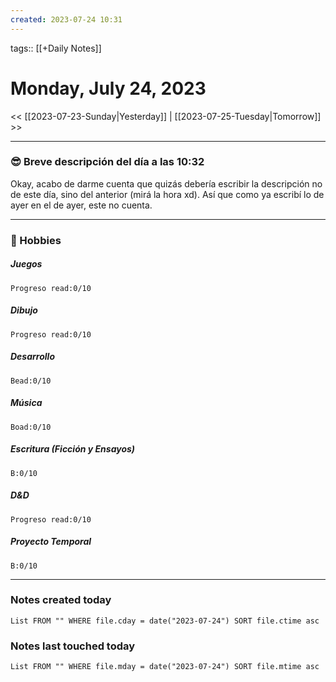 ```yaml
---
created: 2023-07-24 10:31
---
```

tags:: [[+Daily Notes]]

# Monday, July 24, 2023

<< [[2023-07-23-Sunday|Yesterday]] | [[2023-07-25-Tuesday|Tomorrow]] >>

 - - -
### 😎 Breve descripción del día a las 10:32

Okay, acabo de darme cuenta que quizás debería escribir la descripción no de este día, sino del anterior (mirá la hora xd). Así que como ya escribí lo de ayer en el de ayer, este no cuenta.

---
### 🧠 Hobbies

##### Juegos
```text-progress-bar
Progreso read:0/10
```

##### Dibujo
```text-progress-bar
Progreso read:0/10
```

##### Desarrollo
```text-progress-bar
Bead:0/10
```

##### Música
```text-progress-bar
Boad:0/10
```

##### Escritura (Ficción y Ensayos)
```text-progress-bar
B:0/10
```

##### D&D
```text-progress-bar
Progreso read:0/10
```

##### Proyecto Temporal
```text-progress-bar
B:0/10
```

---
### Notes created today
```dataview
List FROM "" WHERE file.cday = date("2023-07-24") SORT file.ctime asc
```

### Notes last touched today
```dataview
List FROM "" WHERE file.mday = date("2023-07-24") SORT file.mtime asc
```